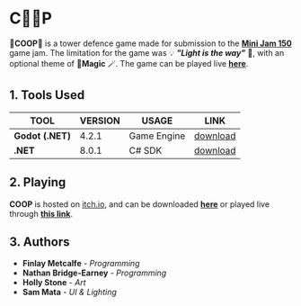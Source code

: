 # C🥚🥚P

🐔**COOP**🐔 is a tower defence game made for submission to the [**Mini Jam 150**](<[text](https://itch.io/jam/mini-jam-150-magic)>) game jam. The limitation for the game was 💡 **_"Light is the way"_** 🔦, with an optional theme of 🔮**Magic** 🪄. The game can be played live [**here**](INSERTLINK).

## 1. Tools Used

| **TOOL**         | **VERSION** | **USAGE**   | **LINK**                                                                                                           |
| ---------------- | ----------- | ----------- | ------------------------------------------------------------------------------------------------------------------ |
| **Godot (.NET)** | 4.2.1       | Game Engine | [download](https://github.com/godotengine/godot/releases/download/4.2.1-stable/Godot_v4.2.1-stable_mono_win64.zip) |
| **.NET**         | 8.0.1       | C# SDK      | [download](https://dotnet.microsoft.com/en-us/download/dotnet/thank-you/sdk-8.0.101-windows-x64-installer)         |

## 2. Playing

**COOP** is hosted on [itch.io](https://itch.io/), and can be downloaded [**here**](INSERTLINK) or played live through [**this link**](INSERTLINK).

## 3. Authors

-   **Finlay Metcalfe** - _Programming_
-   **Nathan Bridge-Earney** - _Programming_
-   **Holly Stone** - _Art_
-   **Sam Mata** - _UI & Lighting_
